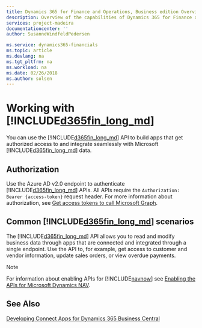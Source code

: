 ```yaml
---
title: Dynamics 365 for Finance and Operations, Business edition Overview | Microsoft Docs
description: Overview of the capabilities of Dynamics 365 for Finance and Operations Microsoft API.
services: project-madeira
documentationcenter: ''
author: SusanneWindfeldPedersen

ms.service: dynamics365-financials
ms.topic: article
ms.devlang: na
ms.tgt_pltfrm: na
ms.workload: na
ms.date: 02/26/2018
ms.author: solsen
---
```


# Working with [!INCLUDE[d365fin_long_md](../../includes/d365fin_long_md.md)]
You can use the [!INCLUDE[d365fin_long_md](../../includes/d365fin_long_md.md)] API to build apps that get authorized access to and integrate seamlessly with Microsoft [!INCLUDE[d365fin_long_md](../../includes/d365fin_long_md.md)] data. 

## Authorization
Use the Azure AD v2.0 endpoint to authenticate [!INCLUDE[d365fin_long_md](../../includes/d365fin_long_md.md)] APIs. All APIs require the `Authorization: Bearer {access-token}` request header. For more information about authorization, see [Get access tokens to call Microsoft Graph](https://developer.microsoft.com/en-us/graph/docs/concepts/auth_overview).

## Common [!INCLUDE[d365fin_long_md](../../includes/d365fin_long_md.md)] scenarios
The [!INCLUDE[d365fin_long_md](../../includes/d365fin_long_md.md)] API allows you to read and modify business data through apps that are connected and integrated through a single endpoint. Use the API to, for example, get access to customer and vendor information, update sales orders, or view overdue payments.

> [!NOTE]  
> For information about enabling APIs for [!INCLUDE[navnow](../../includes/navnow_md.md)] see [Enabling the APIs for Microsoft Dynamics NAV](../../enabling-apis-for-dynamics-nav.md).


## See Also
[Developing Connect Apps for Dynamics 365 Business Central](../../developer/devenv-develop-connect-apps.md)  

